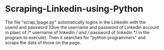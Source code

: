 # Scraping-Linkedin-using-Python
The file "scrap_1page.py" automatically logins in the Linkedin with the userid and password (Give the username and password of Linkedin account in plaec of /* username of linkedin */ and /* password of linkedin */ in the program to execute).
Then it searches for "python programmers" and scraps the data of those on the page.
